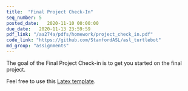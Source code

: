 ```yaml
---
title:  "Final Project Check-In"
seq_number: 5
posted_date:   2020-11-10 00:00:00
due_date:   2020-11-13 23:59:59
pdf_link: "/aa274a/pdfs/homework/project_check_in.pdf"
code_link: "https://github.com/StanfordASL/asl_turtlebot"
md_group: "assignments"
---
```


The goal of the Final Project Check-in is to get you started on the final project.

Feel free to use this [Latex template](/aa274a/pdfs/homework/hw.tex).
